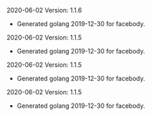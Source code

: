 2020-06-02 Version: 1.1.6
- Generated golang 2019-12-30 for facebody.

2020-06-02 Version: 1.1.5
- Generated golang 2019-12-30 for facebody.

2020-06-02 Version: 1.1.5
- Generated golang 2019-12-30 for facebody.

2020-06-02 Version: 1.1.5
- Generated golang 2019-12-30 for facebody.

